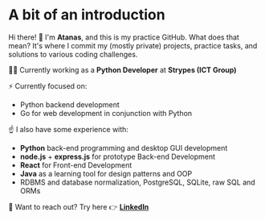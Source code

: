# A bit of an introduction 
Hi there! 👋 
I'm **Atanas**, and this is my practice GitHub. What does that mean? It's where I commit my (mostly private) projects, practice tasks, and solutions to various coding challenges.

👨‍💻 Currently working as a **Python Developer** at **Strypes (ICT Group)**

⚡ Currently focused on:
- Python backend development
- Go for web development in conjunction with Python

☝️ I also have some experience with:
- **Python** back-end programming and desktop GUI development
- **node.js** + **express.js** for prototype Back-end Development
- **React** for Front-end Development
- **Java** as a learning tool for design patterns and OOP
- RDBMS and database normalization, PostgreSQL, SQLite, raw SQL and ORMs


💬 Want to reach out? Try here 👉 [**LinkedIn**](https://www.linkedin.com/in/a-hr-nikolov/)


<!--
**a-hr-nikolov/a-hr-nikolov** is a ✨ _special_ ✨ repository because its `README.md` (this file) appears on your GitHub profile.

Here are some ideas to get you started:

- 🔭 I’m currently working on ...
- 🌱 I’m currently learning ...
- 👯 I’m looking to collaborate on ...
- 🤔 I’m looking for help with ...
- 💬 Ask me about ...
- 📫 How to reach me: ...
- 😄 Pronouns: ...
- ⚡ Fun fact: ...
-->
